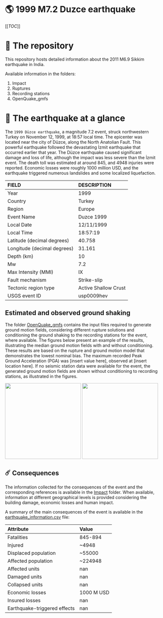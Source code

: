 # 🌎 1999 M7.2 Duzce earthquake
[[_TOC_]]

# 📂 The repository

This repository hosts detailed information about the 2011 M6.9 Sikkim earthquake in India.

Available information in the folders:

1. Impact
2. Ruptures
3. Recording stations
4. OpenQuake_gmfs


# 🚀 The earthquake at a glance 

The `1999 Düzce earthquake`, a magnitude 7.2 event, struck northwestern Turkey on November 12, 1999, at 18:57 local time. The epicenter was located near the city of Düzce, along the North Anatolian Fault. This powerful earthquake followed the devastating İzmit earthquake that occurred earlier that year. The Düzce earthquake caused significant damage and loss of life, although the impact was less severe than the İzmit event. The death toll was estimated at around 845, and 4948 injuries were reported. Economic losses were roughly 1000 million USD, and the earthquake triggered numerous landslides and some localized liquefaction.

| FIELD | DESCRIPTION |
|:-------|:-------------|
| Year | 1999 |
| Country | Turkey |
| Region | Europe |
| Event Name | Duzce 1999 |
| Local Date | 12/11/1999 |
| Local Time | 18:57:19 |
| Latitude (decimal degrees) | 40.758 |
| Longitude (decimal degrees) | 31.161 |
| Depth (km) | 10 |
| Mw | 7.2 |
| Max Intensity (MMI) | IX |
| Fault mechanism | Strike-slip |
| Tectonic region type | Active Shallow Crust |
| USGS event ID | usp0009hev |

## Estimated and observed ground shaking

The folder [OpenQuake_gmfs](./OpenQuake_gmfs/) contains the input files required to generate ground motion fields, considering different rupture solutions and conditioning the ground shaking to the recording stations for the event, where available. The figures below present an example of the results, illustrating the median ground motion fields with and without conditioning. These results are based on the rupture and ground motion model that demonstrates the lowest nominal bias. The maximum recorded Peak Ground Acceleration (PGA) was [insert value here], observed at [insert location here]. If no seismic station data were available for the event, the generated ground motion fields are shown without conditioning to recording stations, as illustrated in the figures.

<img src="./4.OpenQuake_gmfs/median_gmf_stations_none.png" height="250">
<img src="./4.OpenQuake_gmfs/median_gmf_stations_all.png" height="250">

## ☄️ Consequences

The information collected for the consequences of the event and the corresponding references is available in the [Impact](./Impact) folder. When available, information at different geographical levels is provided considering the building damage, economic losses and human impact.

A summary of the main consequences of the event is available in the [earthquake_information.csv](./earthquake_information.csv) file:

| Attribute | Value |
|:-------|:-------------|
| Fatalities | 845-894 |
| Injured | ~4948 |
| Displaced population | ~55000 |
| Affected population | ~224948 |
| Affected units | nan |
| Damaged units | nan |
| Collapsed units | nan |
| Economic losses | 1000 M USD |
| Insured losses | nan |
| Earthquake-triggered effects | nan |